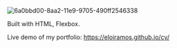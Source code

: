 ![6a0bbd00-8aa2-11e9-9705-490ff2546338](https://user-images.githubusercontent.com/54290134/209007811-ed5a3c1a-031b-4646-96aa-64ca6b4042e0.jpg)

Built with HTML, Flexbox. 

Live demo of my portfolio: https://eloiramos.github.io/cv/
